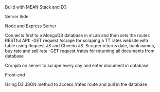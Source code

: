 Build with MEAN Stack and D3

Server Side:

Node and Express Server

Connects first to a MongoDB database in mLab and then sets the routes
RESTful API:
-GET request /scrape for scraping a TT rates website with table using Request JS and Cheerio JS. Scraper returns date, bank names, buy rate and sell rate
-GET request /rates for returning all documents from database

Cronjob on server to scrape every day and enter document in database

Front-end

Using D3 JSON method to access /rates route and pull in the database


